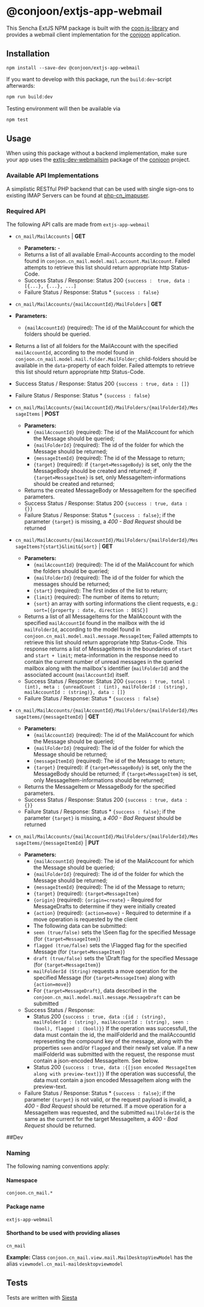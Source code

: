# @conjoon/extjs-app-webmail 
This Sencha ExtJS NPM package is built with the [coon.js-library](https://github.com/coon.js) and provides a webmail client
implementation for the [conjoon](https://github.com/conjoon/conjoon) application.

## Installation
```
npm install --save-dev @conjoon/extjs-app-webmail
```
If you want to develop with this package, run the `build:dev`-script afterwards:
```bash
npm run build:dev
```
Testing environment will then be available via

```bash
npm test
```

## Usage
When using this package without a backend implementation, make sure your app uses the [extjs-dev-webmailsim](https://github.com/conjoon/extjs-dev-webmailsim) package  of the [conjoon](https://github.com/conjoon) project.

### Available API Implementations
A simplistic RESTful PHP backend that can be used with single sign-ons to existing IMAP Servers can be found at [php-cn_imapuser](https://github.com/conjoon/php-cn_imapuser).

### Required API
The following API calls are made from `extjs-app-webmail`

* `cn_mail/MailAccounts` | **GET**
    * **Parameters:** -
    * Returns a list of all available Email-Accounts according to the model found in `conjoon.cn_mail.model.mail.account.MailAccount`. Failed attempts to retrieve this list should return appropriate http Status-Code.
    * Success Status / Response: Status 200 `{success :  true, data : [{...}, {...}, ...] `
    * Failure Status / Response: Status * `{success : false}`

*  `cn_mail/MailAccounts/{mailAccountId}/MailFolders` | **GET**
* **Parameters:**
    * `{mailAccountId}` (required): The id of the MailAccount for which the folders should be queried.
* Returns a list of all folders for the MailAccount with the specified `mailAccountId`, according to the model found in `conjoon.cn_mail.model.mail.folder.MailFolder`; child-folders should be available in the `data`-property of each folder.   Failed attempts to retrieve this list should return appropriate http Status-Code.
* Success Status / Response: Status 200 `{success : true, data : []}`
* Failure Status / Response: Status * `{success : false}`

* `cn_mail/MailAccounts/{mailAccountId}/MailFolders/{mailFolderId}/MessageItems` | **POST**
    * **Parameters:**
        * `{mailAccountId}` (required): The id of the MailAccount for which the Message should be queried;
        * `{mailFolderId}` (required): The id of the folder for which the Message should be returned;
        * `{messageItemId}` (required): The id of the Message to return;
        * `{target}` (required): if `{target=MessageBody}` is set, only the the MessageBody should be created and returned; if `{target=MessageItem}` is set, only MessageItem-informations should be created and returned;
    * Returns the created MessageBody or MessageItem for the specified parameters.
    * Success Status / Response: Status 200 `{success : true, data : {}}`
    * Failure Status / Response: Status * `{success : false}`; if the parameter `{target}` is missing, a *400 - Bad Request* should be returned

*  `cn_mail/MailAccounts/{mailAccountId}/MailFolders/{mailFolderId}/MessageItems?{start}&limit&{sort}` | **GET**
    * **Parameters:**
        * `{mailAccountId}` (required): The id of the MailAccount for which the folders should be queried;
        * `{mailFolderId}` (required): The id of the folder for which the messages should be returned;
        * `{start}` (required): The first index of the list to return;
        * `{limit}` (required): The number of items to return;
        * `{sort}` an array with sorting informations the client requests, e.g.: `sort=[{property : date, direction : DESC}]`
    * Returns a list of all MessageItems for the MailAccount with the specified `mailAccountId` found in the mailbox with the id `mailFolderId`, according to the model found in `conjoon.cn_mail.model.mail.message.MessageItem`; Failed attempts to retrieve this list should return appropriate http Status-Code. This response returns a list of MessageItems in the boundaries of `start` and `start + limit`; meta-information in the response need to contain the current number of unread messages in the queried mailbox along with the mailbox's identifier (`mailFolderId`) and the associated account (`mailAccountId`) itself.
    * Success Status / Response: Status 200 `{success : true, total : (int), meta : {unreadCount : (int), mailFolderId : (string), mailAccountId : (string)}, data : []}`
    * Failure Status / Response: Status * `{success : false}`

* `cn_mail/MailAccounts/{mailAccountId}/MailFolders/{mailFolderId}/MessageItems/{messageItemId}` | **GET**
    * **Parameters:**
        * `{mailAccountId}` (required): The id of the MailAccount for which the Message should be queried;
        * `{mailFolderId}` (required): The id of the folder for which the Message should be returned;
        * `{messageItemId}` (required): The id of the Message to return;
        * `{target}` (required): if `{target=MessageBody}` is set, only the the MessageBody should be returned; if `{target=MessageItem}` is set, only MessageItem-informations should be returned;
    * Returns the MessageItem or MessageBody for the specified parameters.
    * Success Status / Response: Status 200 `{success : true, data : {}}`
    * Failure Status / Response: Status * `{success : false}`; if the parameter `{target}` is missing, a *400 - Bad Request* should be returned

* `cn_mail/MailAccounts/{mailAccountId}/MailFolders/{mailFolderId}/MessageItems/{messageItemId}` | **PUT**
    * **Parameters:**
        * `{mailAccountId}` (required): The id of the MailAccount for which the Message should be queried;
        * `{mailFolderId}` (required): The id of the folder for which the Message should be returned;
        * `{messageItemId}` (required): The id of the Message to return;
        * `{target}` (required): `{target=MessageItem}`
        * `{origin}` (required): `{origin=create}` - Required for MessageDrafts to determine if they were initially created
        * `{action}` (required): `{action=move}` - Required to determine if a move operation is requested by the client
        * The following data can be submitted:
        * `seen (true/false)` sets the \Seen flag for the specified Message (for `{target=MessageItem}`)
        * `flagged (true/false)` sets the \Flagged flag for the specified Message  (for `{target=MessageItem}`)
        * `draft (true/false)` sets the \Draft flag for the specified Message  (for `{target=MessageItem}`)
        * `mailFolderId (String)` requests a move operation for the specified Message  (for `{target=MessageItem}` along with `{action=move}`)
        * For `{target=MessageDraft}`, data described in the `conjoon.cn_mail.model.mail.message.MessageDraft` can be submitted
    * Success Status / Response:
        * Status 200 `{success : true, data :{id : (string), mailFolderId : (string), mailAccountId : (string), seen : (bool), flagged : (bool)}}` If the operation was successfull, the data must contain the id, the mailFolderId and the mailAccountId representing the compound key of the message, along with the properties `seen` and/or `flagged` and their newly set value. If a new mailFolderId was submitted with the request, the response must contain a json-encoded MessageItem. See below.
        * Status 200 `{success : true, data :{[json encoded MessageItem along with preview-text]}}` If the operation was successful, the data must contain a json encoded MessageItem along with the preview-text.
    * Failure Status / Response: Status * `{success : false}`; if the parameter `{target}` is not valid, or the request payload is invalid, a *400 - Bad Request* should be returned. If a move operation for a MessageItem was requested, and the submitted `mailFolderId` is the same as the current for the target MessageItem, a *400 - Bad Request* should be returned.

##Dev
### Naming
The following naming conventions apply:

#### Namespace
`conjoon.cn_mail.*`
#### Package name
`extjs-app-webmail`
#### Shorthand to be used with providing aliases
`cn_mail`

**Example:**
Class `conjoon.cn_mail.view.mail.MailDesktopViewModel` has the alias `viewmodel.cn_mail-maildesktopviewmodel`

## Tests
Tests are written with [Siesta](https://bryntum.com/siesta)